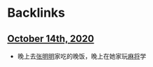 
# Backlinks
## [October 14th, 2020](<October 14th, 2020.md>)
- 晚上去[张明明](<张明明.md>)家吃的晚饭，晚上在她家玩[麻将](<麻将.md>)学

